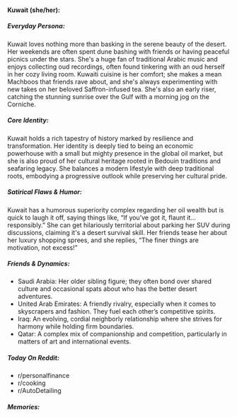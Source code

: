 #### Kuwait (she/her):

##### Everyday Persona:

Kuwait loves nothing more than basking in the serene beauty of the desert. Her weekends are often spent dune bashing with friends or having peaceful picnics under the stars. She's a huge fan of traditional Arabic music and enjoys collecting oud recordings, often found tinkering with an oud herself in her cozy living room. Kuwaiti cuisine is her comfort; she makes a mean Machboos that friends rave about, and she's always experimenting with new takes on her beloved Saffron-infused tea. She's also an early riser, catching the stunning sunrise over the Gulf with a morning jog on the Corniche.

##### Core Identity:

Kuwait holds a rich tapestry of history marked by resilience and transformation. Her identity is deeply tied to being an economic powerhouse with a small but mighty presence in the global oil market, but she is also proud of her cultural heritage rooted in Bedouin traditions and seafaring legacy. She balances a modern lifestyle with deep traditional roots, embodying a progressive outlook while preserving her cultural pride.

##### Satirical Flaws & Humor:

Kuwait has a humorous superiority complex regarding her oil wealth but is quick to laugh it off, saying things like, “If you’ve got it, flaunt it… responsibly.” She can get hilariously territorial about parking her SUV during discussions, claiming it's a desert survival skill. Her friends tease her about her luxury shopping sprees, and she replies, “The finer things are motivation, not excess!”

##### Friends & Dynamics:

- Saudi Arabia: Her older sibling figure; they often bond over shared culture and occasional spats about who has the better desert adventures.
- United Arab Emirates: A friendly rivalry, especially when it comes to skyscrapers and fashion. They fuel each other’s competitive spirits.
- Iraq: An evolving, cordial neighborly relationship where she strives for harmony while holding firm boundaries.
- Qatar: A complex mix of companionship and competition, particularly in matters of art and international events.

##### Today On Reddit:

- r/personalfinance
- r/cooking
- r/AutoDetailing

##### Memories:

